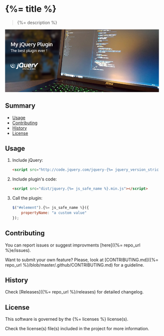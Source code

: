 # {%= title %}

> {%= description %}

![{%= name %}](./.github/README.jpg?raw=true "{%= title %}")


## Summary

<!-- MarkdownTOC autolink="true" link_prefix="user-content-" uri_encoding="false" autoanchor="false" bracket="round" markdown_preview="github"-->

- [Usage](#user-content-usage)
- [Contributing](#user-content-contributing)
- [History](#user-content-history)
- [License](#user-content-license)

<!-- /MarkdownTOC -->


## Usage

1. Include jQuery:

	```html
	<script src="http://code.jquery.com/jquery-{%= jquery_version_strict %}.min.js"></script>
	```

2. Include plugin's code:

	```html
	<script src="dist/jquery.{%= js_safe_name %}.min.js"></script>
	```

3. Call the plugin:

	```javascript
	$("#element").{%= js_safe_name %}({
		propertyName: "a custom value"
	});
	```


## Contributing

You can report issues or suggest improvments [here]({%= repo_url %}e/issues).

Want to submit your own feature? Please, look at [CONTRIBUTING.md]({%= repo_url %}/blob/master/.github/CONTRIBUTING.md) for a guideline.


## History

Check [Releases]({%= repo_url %}/releases) for detailed changelog.


## License

This software is governed by the {%= licenses %} license(s).

Check the license(s) file(s) included in the project for more information.

